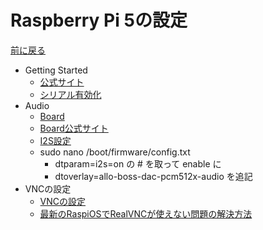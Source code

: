 # Raspberry Pi 5の設定

[前に戻る](raspi_main.md)

- Getting Started
    - [公式サイト](https://www.raspberrypi.com/documentation/computers/getting-started.html)
    - [シリアル有効化](https://qiita.com/s_fujii/items/466d455ca19fb4c20744)
- Audio
    - [Board](https://docs.rs-online.com/1796/A700000006917300.pdf)
    - [Board公式サイト](http://www.inno-maker.com/hifi-dac-hat-for-raspberry-pi/)
    - [I2S設定](http://marchan.e5.valueserver.jp/cabin/comp/jbox/arc300/doc3008.html)
    - sudo nano /boot/firmware/config.txt
        - dtparam=i2s=on の # を取って enable に
        - dtoverlay=allo-boss-dac-pcm512x-audio を追記
- VNCの設定
    - [VNCの設定](https://www.indoorcorgielec.com/resources/raspberry-pi/raspberry-pi-vnc/)
    - [最新のRaspiOSでRealVNCが使えない問題の解決方法](https://qiita.com/konchi_konnection/items/c8e2258f0a7efb49302f)
